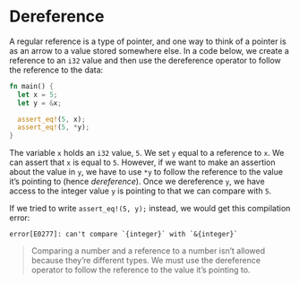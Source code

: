 # Dereference

A regular reference is a type of pointer, and one way to think of a pointer is as an arrow to a value stored somewhere else. In a code below, we create a reference to an `i32` value and then use the dereference operator to follow the reference to the data:

```rs
fn main() {
  let x = 5;
  let y = &x;

  assert_eq!(5, x);
  assert_eq!(5, *y);
}
```

The variable `x` holds an `i32` value, `5`. We set `y` equal to a reference to `x`. We can assert that `x` is equal to `5`. However, if we want to make an assertion about the value in `y`, we have to use `*y` to follow the reference to the value it’s pointing to (hence _dereference_). Once we dereference `y`, we have access to the integer value `y` is pointing to that we can compare with `5`.

If we tried to write `assert_eq!(5, y);` instead, we would get this compilation error:

```
error[E0277]: can't compare `{integer}` with `&{integer}`
```

> Comparing a number and a reference to a number isn’t allowed because they’re different types. We must use the dereference operator to follow the reference to the value it’s pointing to.
